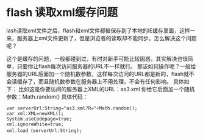 # flash 读取xml缓存问题
lash读取xml文件之后，flash和xml文件都被保存到了本地的IE缓存里面，这样一来，服务器上xml文件更新了，但是浏览者的读取却不能同步。怎么解决这个问题呢？

这个是缓存的问题，一般都碰到过，有时对新手可能比较困惑，其实解决也很简单，只要你让flash每次访问服务器的URL不一样就行。
那该如何操作呢？一般给服务器的URL后面加一个随机数参数，这样每次访问的URL都是新的，flash就不会读缓存了，而且随机数参数在服务器上不用处理，不会有任何影响。
具体如下：
比如这是你要访问的服务器上XML的URL：as3.xml
你给它后面加一个随机参数：Math.random()
具体代码：
```
var serverUrl:String="as3.xml?R="+Math.random();
var xml:XML=newXML();
System.useCodepage=true;
xml.ignoreWhite=true;
xml.load（serverUrl:String);
```